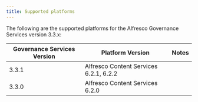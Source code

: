 ```yaml
---
title: Supported platforms
---
```


The following are the supported platforms for the Alfresco Governance Services version 3.3.x:

| Governance Services Version | Platform Version | Notes |
| --------------------------- | ---------------- | ----- |
| 3.3.1 | Alfresco Content Services 6.2.1, 6.2.2 |  |
| 3.3.0 | Alfresco Content Services 6.2.0 |  |
